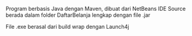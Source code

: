 Program berbasis Java dengan Maven, dibuat dari NetBeans IDE
Source berada dalam folder DaftarBelanja lengkap dengan file .jar 

File .exe berasal dari build wrap dengan Launch4j
